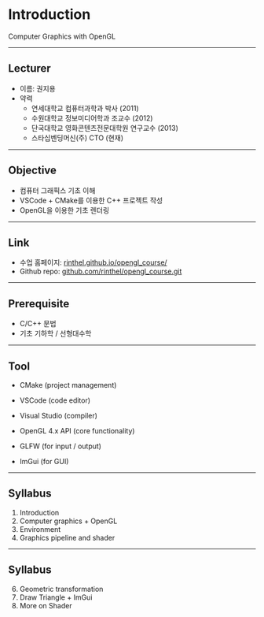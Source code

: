 # Introduction

Computer Graphics with OpenGL

---

## Lecturer

- 이름: 권지용
- 약력
  - 연세대학교 컴퓨터과학과 박사 (2011)
  - 수원대학교 정보미디어학과 조교수 (2012)
  - 단국대학교 영화콘텐츠전문대학원 연구교수 (2013)
  - 스타십벤딩머신(주) CTO (현재)

---

## Objective

- 컴퓨터 그래픽스 기초 이해
- VSCode + CMake를 이용한 C++ 프로젝트 작성
- OpenGL을 이용한 기초 렌더링

---

## Link

- 수업 홈페이지: [rinthel.github.io/opengl_course/](https://rinthel.github.io/opengl_course/)
- Github repo: [github.com/rinthel/opengl_course.git](https://github.com/rinthel/opengl_course.git)

---

## Prerequisite

- C/C++ 문법
- 기초 기하학 / 선형대수학

---

## Tool

- CMake (project management)
- VSCode (code editor)
- Visual Studio (compiler)

- OpenGL 4.x API (core functionality)
- GLFW (for input / output)
- ImGui (for GUI)

---

## Syllabus

1. Introduction
2. Computer graphics + OpenGL
3. Environment
4. Graphics pipeline and shader

---

## Syllabus

6. Geometric transformation
7. Draw Triangle + ImGui
8. More on Shader
